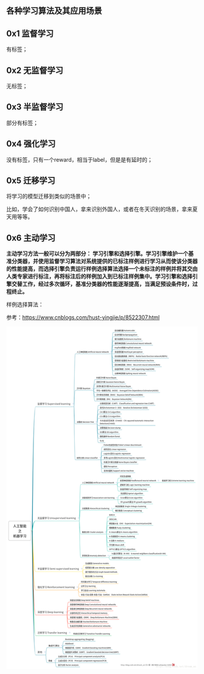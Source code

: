 ## 各种学习算法及其应用场景

## 0x1 监督学习

有标签；



## 0x2 无监督学习

无标签；



## 0x3 半监督学习

部分有标签；

## 0x4 强化学习

没有标签，只有一个reward，相当于label，但是是有延时的；



## 0x5 迁移学习

将学习的模型迁移到类似的场景中；

比如，学会了如何识别中国人，拿来识别外国人，或者在冬天识别的场景，拿来夏天用等等。



## 0x6 主动学习

**主动学习方法一般可以分为两部分： 学习引擎和选择引擎。学习引擎维护一个基准分类器，并使用监督学习算法对系统提供的已标注样例进行学习从而使该分类器的性能提高，而选择引擎负责运行样例选择算法选择一个未标注的样例并将其交由人类专家进行标注，再将标注后的样例加入到已标注样例集中。学习引擎和选择引擎交替工作，经过多次循环，基准分类器的性能逐渐提高，当满足预设条件时，过程终止。**

样例选择算法：

参考：https://www.cnblogs.com/hust-yingjie/p/8522307.html

![神经网络体系汇总](./神经网络体系汇总.png)



